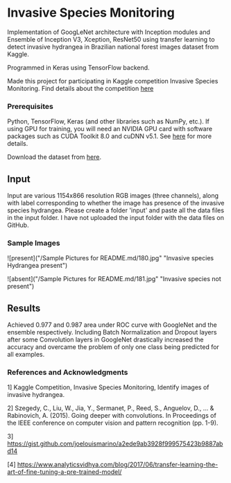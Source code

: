 # Invasive Species Monitoring

Implementation of GoogLeNet architecture with Inception modules and Ensemble of Inception V3, Xception, ResNet50 using transfer learning to detect invasive hydrangea in Brazilian national forest images dataset from Kaggle.

Programmed in Keras using TensorFlow backend.

Made this project for participating in Kaggle competition Invasive Species Monitoring. Find details about the competition [here](https://www.kaggle.com/c/invasive-species-monitoring)

### Prerequisites
Python, TensorFlow, Keras (and other libraries such as NumPy, etc.). If using GPU for training, you will need an NVIDIA GPU card with software packages such as CUDA Toolkit 8.0 and cuDNN v5.1. See [here](https://www.tensorflow.org/install/install_linux) for more details.

Download the dataset from [here](https://www.kaggle.com/c/invasive-species-monitoring/data).

## Input
Input are various 1154x866 resolution RGB images (three channels), along with label corresponding to whether the image has presence of the invasive species hydrangea. Please create a folder 'input' and paste all the data files in the input folder. I have not uploaded the input folder with the data files on GitHub.

### Sample Images
![present]("/Sample Pictures for README.md/180.jpg" "Invasive species Hydrangea present")

![absent]("/Sample Pictures for README.md/181.jpg" "Invasive species not present")

## Results
Achieved 0.977 and 0.987 area under ROC curve with GoogleNet and the ensemble respectively. Including Batch Normalization and Dropout layers after some Convolution layers in GoogleNet drastically increased the accuracy and overcame the problem of only one class being predicted for all examples.

### References and Acknowledgments
1] Kaggle Competition, Invasive Species Monitoring, Identify images of invasive hydrangea.

2] Szegedy, C., Liu, W., Jia, Y., Sermanet, P., Reed, S., Anguelov, D., ... & Rabinovich, A. (2015). Going deeper with convolutions. In Proceedings of the IEEE conference on computer vision and pattern recognition (pp. 1-9).

3] https://gist.github.com/joelouismarino/a2ede9ab3928f999575423b9887abd14

[4] https://www.analyticsvidhya.com/blog/2017/06/transfer-learning-the-art-of-fine-tuning-a-pre-trained-model/
